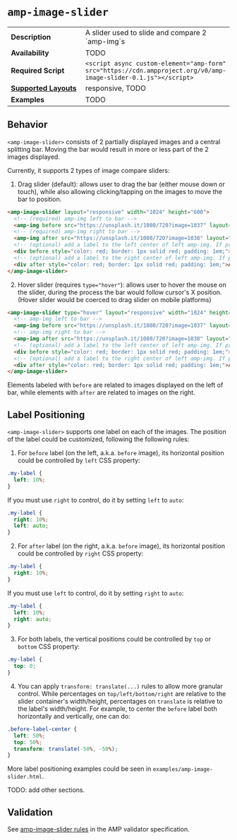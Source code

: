 <!--
Copyright 2018 The AMP HTML Authors. All Rights Reserved.

Licensed under the Apache License, Version 2.0 (the "License");
you may not use this file except in compliance with the License.
You may obtain a copy of the License at

      http://www.apache.org/licenses/LICENSE-2.0

Unless required by applicable law or agreed to in writing, software
distributed under the License is distributed on an "AS-IS" BASIS,
WITHOUT WARRANTIES OR CONDITIONS OF ANY KIND, either express or implied.
See the License for the specific language governing permissions and
limitations under the License.
-->

# <a name="`amp-image-slider`"></a> `amp-image-slider`

<table>
  <tr>
    <td width="40%"><strong>Description</strong></td>
    <td>A slider used to slide and compare 2 `amp-img`s</td>
  </tr>
  <tr>
    <td width="40%"><strong>Availability</strong></td>
    <td>TODO</td>
  </tr>
  <tr>
    <td width="40%"><strong>Required Script</strong></td>
    <td><code>&lt;script async custom-element="amp-form" src="https://cdn.ampproject.org/v0/amp-image-slider-0.1.js">&lt;/script></code></td>
  </tr>
  <tr>
    <td class="col-fourty"><strong><a href="https://www.ampproject.org/docs/guides/responsive/control_layout.html">Supported Layouts</a></strong></td>
    <td>responsive, TODO</td>
  </tr>
  <tr>
    <td width="40%"><strong>Examples</strong></td>
    <td>TODO</td>
  </tr>
</table>

## Behavior

`<amp-image-slider>` consists of 2 partially displayed images and a central splitting bar. Moving the bar would result in more or less part of the 2 images displayed.  

Currently, it supports 2 types of image compare sliders:  
1. Drag slider (default): allows user to drag the bar (either mouse down or touch), while also allowing clicking/tapping on the images to move the bar to position.  
```html
<amp-image-slider layout="responsive" width="1024" height="600">
  <!-- (required) amp-img left to bar -->
  <amp-img before src="https://unsplash.it/1080/720?image=1037" layout="fill"></amp-img>
  <!-- (required) amp-img right to bar -->
  <amp-img after src="https://unsplash.it/1080/720?image=1038" layout="fill"></amp-img>
  <!-- (optional) add a label to the left center of left amp-img. If present, MUST be a div -->
  <div before style="color: red; border: 1px solid red; padding: 1em;">BEFORE</div>
  <!-- (optional) add a label to the right center of left amp-img. If present, MUST be a div -->
  <div after style="color: red; border: 1px solid red; padding: 1em;">AFTER</div>
</amp-image-slider>
```
2. Hover slider (requires `type="hover"`): allows user to hover the mouse on the slider, during the process the bar would follow cursor's X position. (Hover slider would be coerced to drag slider on mobile platforms)  
```html
<amp-image-slider type="hover" layout="responsive" width="1024" height="600">
  <!-- amp-img left to bar -->
  <amp-img before src="https://unsplash.it/1080/720?image=1037" layout="fill"></amp-img>
  <!-- amp-img right to bar -->
  <amp-img after src="https://unsplash.it/1080/720?image=1038" layout="fill"></amp-img>
  <!-- (optional) add a label to the left center of left amp-img. If present, MUST be a div -->
  <div before style="color: red; border: 1px solid red; padding: 1em;">BEFORE</div>
  <!-- (optional) add a label to the right center of left amp-img. If present, MUST be a div -->
  <div after style="color: red; border: 1px solid red; padding: 1em;">AFTER</div>
</amp-image-slider>
```

Elements labeled with `before` are related to images displayed on the left of bar, while elements with `after` are related to images on the right.  

## Label Positioning

`<amp-image-slider>` supports one label on each of the images. The position of the label could be customized, following the following rules:  

1. For `before` label (on the left, a.k.a. `before` image), its horizontal position could be controlled by `left` CSS property:
```css
.my-label {
  left: 10%;
}
```
If you must use `right` to control, do it by setting `left` to `auto`:
```css
.my-label {
  right: 10%;
  left: auto;
}
```  
2. For `after` label (on the right, a.k.a. `before` image), its horizontal position could be controlled by `right` CSS property:
```css
.my-label {
  right: 10%;
}
```
If you must use `left` to control, do it by setting `right` to `auto`:
```css
.my-label {
  left: 10%;
  right: auto;
}
```  
3. For both labels, the vertical positions could be controlled by `top` or `bottom` CSS property:
```css
.my-label {
  top: 0;
}
```
4. You can apply `transform: translate(...)` rules to allow more granular control. While percentages on `top/left/bottom/right` are relative to the slider container's width/height, percentages on `translate` is relative to the label's width/height. For example, to center the `before` label both horizontally and vertically, one can do:
```css
.before-label-center {
  left: 50%;
  top: 50%;
  transform: translate(-50%, -50%);
}
```  
More label positioning examples could be seen in `examples/amp-image-slider.html`.  

TODO: add other sections.

## Validation
See [amp-image-slider rules](https://github.com/ampproject/amphtml/blob/master/extensions/amp-image-slider/validator-amp-image-slider.protoascii) in the AMP validator specification.
